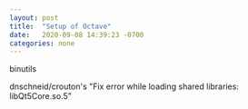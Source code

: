 ```yaml
---
layout: post
title:  "Setup of Octave"
date:   2020-09-08 14:39:23 -0700
categories: none
---
```


binutils

dnschneid/crouton's "Fix error while loading shared libraries:
libQt5Core.so.5"
